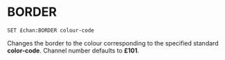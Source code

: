 # BORDER

`SET £chan:BORDER colour-code`

Changes the border to the colour corresponding to the specified standard **color-code**. Channel number defaults to **£101**.
